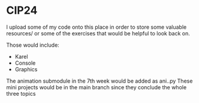 # CIP24
I upload some of my code onto this place in order to store some valuable resources/ or some of the exercises that would be helpful to look back on. 

Those would include:
- Karel
- Console 
- Graphics
  
The animation submodule in the 7th week would be added as ani.<name>.py
These mini projects would be in the main branch since they conclude the whole three topics 
